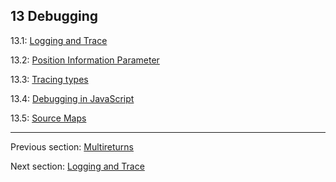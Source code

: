 ## 13 Debugging

13.1: [Logging and Trace](debugging-trace-log.md)

13.2: [Position Information Parameter](debugging-posinfos.md)

13.3: [Tracing types](debugging-type-function.md)

13.4: [Debugging in JavaScript](debugging-javascript.md)

13.5: [Source Maps](debugging-source-map.md)

---

Previous section: [Multireturns](target-lua-multireturns.md)

Next section: [Logging and Trace](debugging-trace-log.md)